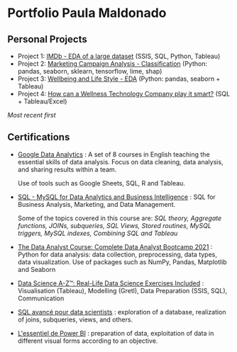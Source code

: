 # Portfolio Paula Maldonado

## Personal Projects
* Project 1: [IMDb - EDA of a large dataset](https://github.com/pcmaldonado/IMDb) (SSIS, SQL, Python, Tableau)
* Project 2: [Marketing Campaign Analysis - Classification](https://github.com/pcmaldonado/MarketingCampaignClassification) (Python: pandas, seaborn, sklearn, tensorflow, lime, shap)
* Project 3: [Wellbeing and Life Style - EDA](https://github.com/pcmaldonado/WellbeingAnalysis) (Python: pandas, seaborn + Tableau) 
* Project 4: [How can a Wellness Technology Company play it smart?](https://github.com/pcmaldonado/How-Can-a-Wellness-Technology-Company-Play-It-Smart) (SQL + Tableau/Excel) 

_Most recent first_
## Certifications
* [Google Data Analytics](https://coursera.org/share/93014798e8c45a50ea17511dff143504) : A set of 8 courses in English teaching the essential skills of data analysis. Focus on data cleaning, data analysis, and sharing results within a team. 

  Use of tools such as Google Sheets, SQL, R and Tableau.
 
 * [SQL - MySQL for Data Analytics and Business Intelligence](http://ude.my/UC-c2694776-266e-4ae3-ab9b-046d550a518e) : SQL for Business Analysis, Marketing, and Data Management. 
 
    Some of the topics covered in this course are: *SQL theory, Aggregate functions, JOINs, subqueries, SQL Views, Stored routines, MySQL triggers, MySQL indexes, Combining SQL and Tableau*
  
  * [The Data Analyst Course: Complete Data Analyst Bootcamp 2021](https://www.udemy.com/certificate/UC-bd903589-34da-4189-8181-f30de4e664e3/) : Python for data analysis: data collection, preprocessing, data types, data visualization. Use of packages such as NumPy, Pandas, Matplotlib and Seaborn
  
  * [Data Science A-Z™: Real-Life Data Science Exercises Included](https://www.udemy.com/certificate/UC-399f6599-6939-460d-80ea-3d9333436af3/) : Visualisation (Tableau), Modelling (Gretl), Data Preparation (SSIS, SQL), Communication
  
 * [SQL avancé pour data scientists](https://www.linkedin.com/learning/sql-avance-pour-les-data-scientists?trk=share_certificate) : exploration of a database, realization of joins, subqueries, views, and others.

* [L'essentiel de Power BI](https://www.linkedin.com/learning/l-essentiel-de-power-bi?trk=share_certificate) :  preparation of data, exploitation of data in different visual forms according to an objective. 

